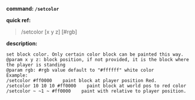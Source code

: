 <!-- BEGIN_AUTOGEN: do NOT edit in this block -->

**command: `/setcolor`**

**quick ref:**
> /setcolor [x y z] [#rgb]

**description:**

```
set block color. Only certain color block can be painted this way.
@param x y z: block position, if not provided, it is the block where the player is standing
@param rgb: #rgb value default to "#ffffff" white color
Example:
/setcolor #ff0000    paint block at player position Red.
/setcolor 10 10 10 #ff0000    paint block at world pos to red color
/setcolor ~ ~1 ~ #ff0000	paint with relative to player position. 
```

<!-- END_AUTOGEN-->

